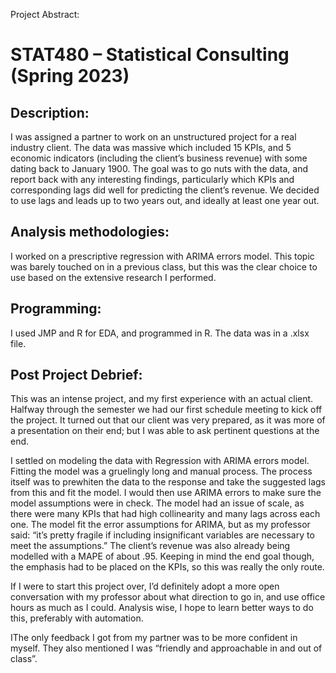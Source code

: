 Project Abstract:
# STAT480  – Statistical Consulting (Spring 2023)
## Description:

I was assigned a partner to work on an unstructured project for a real industry client. The data was massive which included 15 KPIs, and 5 economic indicators (including the client’s business revenue) with some dating back to January 1900. The goal was to go nuts with the data, and report back with any interesting findings, particularly which KPIs and corresponding lags did well for predicting the client’s revenue. We decided to use lags and leads up to two years out, and ideally at least one year out.

## Analysis methodologies:

I worked on a prescriptive regression with ARIMA errors model. This topic was barely touched on in a previous class, but this was the clear choice to use based on the extensive research I performed.

## Programming:

I used JMP and R for EDA, and programmed in R. The data was in a .xlsx file.

## Post Project Debrief:

This was an intense project, and my first experience with an actual client. Halfway through the semester we had our first schedule meeting to kick off the project. It turned out that our client was very prepared, as it was more of a presentation on their end; but I was able to ask pertinent questions at the end.

I settled on modeling the data with Regression with ARIMA errors model. Fitting the model was a gruelingly long and manual process. The process itself was to prewhiten the data to the response and take the suggested lags from this and fit the model. I would then use ARIMA errors to make sure the model assumptions were in check. The model had an issue of scale, as there were many KPIs that had high collinearity and many lags across each one. The model fit the error assumptions for ARIMA, but as my professor said: “it’s pretty fragile if including insignificant variables are necessary to meet the assumptions.” The client’s revenue was also already being modelled with a MAPE of about .95. Keeping in mind the end goal though, the emphasis had to be placed on the KPIs, so this was really the only route.

If I were to start this project over, I’d definitely adopt a more open conversation with my professor about what direction to go in, and use office hours as much as I could. Analysis wise, I hope to learn better ways to do this, preferably with automation.

IThe only feedback I got from my partner was to be more confident in myself. They also mentioned I was “friendly and approachable in and out of class”.
